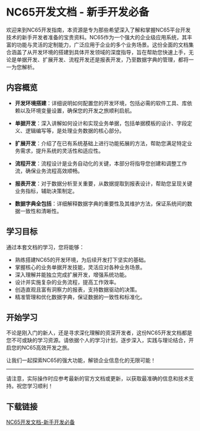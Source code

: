 # NC65开发文档 - 新手开发必备

欢迎来到NC65开发指南，本资源是专为那些希望深入了解和掌握NC65平台开发技术的新手开发者准备的宝贵资料。NC65作为一个强大的企业级应用系统，其丰富的功能与灵活的定制能力，广泛应用于企业的多个业务场景。这份全面的文档集合涵盖了从开发环境的搭建到具体开发领域的深度指导，旨在帮助您快速上手，无论是单据开发、扩展开发、流程开发还是报表开发，乃至数据字典的管理，都将一一为您解析。

## 内容概览

- **开发环境搭建**：详细说明如何配置您的开发环境，包括必需的软件工具、库依赖以及环境变量设置，确保您的开发之旅顺利启航。
  
- **单据开发**：深入讲解如何设计和实现业务单据，包括单据模板的设计、字段定义、逻辑编写等，是处理业务数据的核心部分。
  
- **扩展开发**：介绍了在已有系统基础上进行功能拓展的方法，帮助您满足特定业务需求，提升系统的灵活性和适应性。
  
- **流程开发**：流程设计是业务自动化的关键，本部分将指导您创建和调整工作流，确保业务流程高效顺畅。
  
- **报表开发**：对于数据分析至关重要，从数据提取到报表设计，帮助您呈现关键业务指标，辅助决策制定。
  
- **数据字典全包括**：详细解释数据字典的重要性及其维护方法，保证系统间的数据一致性和清晰性。

## 学习目标

通过本套文档的学习，您将能够：
- 熟练搭建NC65的开发环境，为后续开发打下坚实的基础。
- 掌握核心的业务单据开发技能，灵活应对各种业务场景。
- 深入理解并能独立完成扩展开发，增强系统功能。
- 设计并实施复杂的业务流程，提高工作效率。
- 创造直观且富有洞察力的报表，支持数据驱动的决策。
- 精准管理和优化数据字典，保证数据的一致性和标准化。

## 开始学习

不论是刚入门的新人，还是寻求深化理解的资深开发者，这份NC65开发文档都是您不可或缺的学习资源。请依据个人的学习计划，逐步深入，实践与理论结合，开启您的NC65高效开发之旅。

让我们一起探索NC65的强大功能，解锁企业信息化的无限可能！

---

请注意，实际操作时应参考最新的官方文档或更新，以获取最准确的信息和技术支持。祝您学习顺利！

## 下载链接

[NC65开发文档-新手开发必备](https://pan.quark.cn/s/35d735859091)